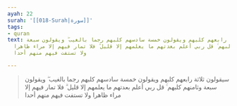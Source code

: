 ```yaml
---
ayah: 22
surah: '[[018-Surah|سورة]]'
tags:
- quran
text: سيقولون ثلاثة رابعهم كلبهم ويقولون خمسة سادسهم كلبهم رجما بالغيب ۖ ويقولون سبعة
  وثامنهم كلبهم ۚ قل ربي أعلم بعدتهم ما يعلمهم إلا قليل ۗ فلا تمار فيهم إلا مراء ظاهرا
  ولا تستفت فيهم منهم أحدا

---
```

> سيقولون ثلاثة رابعهم كلبهم ويقولون خمسة سادسهم كلبهم رجما بالغيب ۖ ويقولون سبعة وثامنهم كلبهم ۚ قل ربي أعلم بعدتهم ما يعلمهم إلا قليل ۗ فلا تمار فيهم إلا مراء ظاهرا ولا تستفت فيهم منهم أحدا
